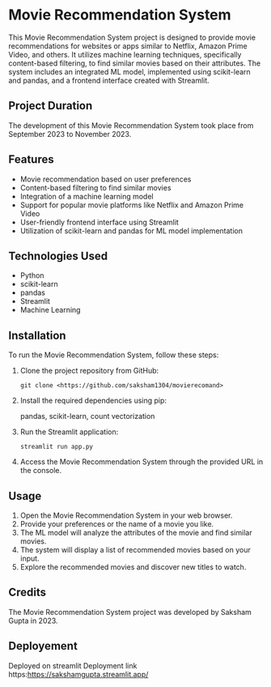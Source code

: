 



# Movie Recommendation System

This Movie Recommendation System project is designed to provide movie recommendations for websites or apps similar to Netflix, Amazon Prime Video, and others. It utilizes machine learning techniques, specifically content-based filtering, to find similar movies based on their attributes. The system includes an integrated ML model, implemented using scikit-learn and pandas, and a frontend interface created with Streamlit.

## Project Duration

The development of this Movie Recommendation System took place from September 2023 to November 2023.

## Features

- Movie recommendation based on user preferences
- Content-based filtering to find similar movies
- Integration of a machine learning model
- Support for popular movie platforms like Netflix and Amazon Prime Video
- User-friendly frontend interface using Streamlit
- Utilization of scikit-learn and pandas for ML model implementation

## Technologies Used

- Python
- scikit-learn
- pandas
- Streamlit
- Machine Learning

## Installation

To run the Movie Recommendation System, follow these steps:

1. Clone the project repository from GitHub:

   ```
   git clone <https://github.com/saksham1304/movierecomand>
   ```

2. Install the required dependencies using pip:

   pandas,
   scikit-learn,
   count vectorization

3. Run the Streamlit application:

   ```
   streamlit run app.py
   ```

4. Access the Movie Recommendation System through the provided URL in the console.

## Usage

1. Open the Movie Recommendation System in your web browser.
2. Provide your preferences or the name of a movie you like.
3. The ML model will analyze the attributes of the movie and find similar movies.
4. The system will display a list of recommended movies based on your input.
5. Explore the recommended movies and discover new titles to watch.

## Credits

The Movie Recommendation System project was developed by Saksham Gupta in 2023. 

## Deployement

Deployed on streamlit
Deployment link
https:https://sakshamgupta.streamlit.app/


